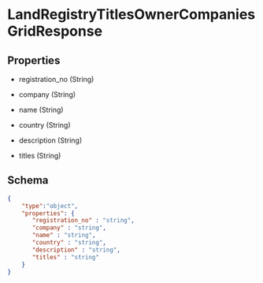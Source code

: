 # LandRegistryTitlesOwnerCompaniesGridResponse
## Properties
- registration_no (String)

   
- company (String)

   
- name (String)

   
- country (String)

   
- description (String)

   
- titles (String)

   

## Schema
```json
{
    "type":"object",
    "properties": {
       "registration_no" : "string",
       "company" : "string",
       "name" : "string",
       "country" : "string",
       "description" : "string",
       "titles" : "string"
    }
}
```

